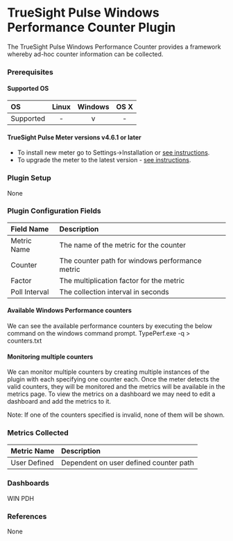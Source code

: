# TrueSight Pulse Windows Performance Counter Plugin

The TrueSight Pulse Windows Performance Counter provides a framework whereby ad-hoc counter information can be collected.

### Prerequisites

#### Supported OS

|     OS    | Linux | Windows | OS X |
|:----------|:-----:|:-------:|:----:|
| Supported |   -   |    v    |  -   |

#### TrueSight Pulse Meter versions v4.6.1 or later

- To install new meter go to Settings->Installation or [see instructions](https://help.truesight.bmc.com/hc/en-us/sections/200634331-Installation).
- To upgrade the meter to the latest version - [see instructions](https://help.truesight.bmc.com/hc/en-us/articles/201573102-Upgrading-the-Boundary-Meter).

### Plugin Setup

None

### Plugin Configuration Fields

|Field Name        |Description                                                         |
|:-----------------|:-------------------------------------------------------------------|
|Metric Name       |The name of the metric for the counter                              |
|Counter           |The counter path for windows performance metric                     |
|Factor            |The multiplication factor for the metric                            |
|Poll Interval     |The collection interval in seconds                                  |


#### Available Windows Performance counters
We can see the available performance counters by executing the below command on the windows command prompt.
TypePerf.exe -q > counters.txt


#### Monitoring multiple counters

We can monitor multiple counters by creating multiple instances of the plugin with each specifying one counter each. Once the meter detects the valid counters, they will be monitored and the metrics will be available in the metrics page. To view the metrics on a dashboard we may need to edit a dashboard and add the metrics to it.

Note: If one of the counters specified is invalid, none of them will be shown.

### Metrics Collected

|Metric Name             |Description                                                   |
|:-----------------------|:-------------------------------------------------------------|
|User Defined            |Dependent on user defined counter path                        |

### Dashboards

WIN PDH

### References

None
